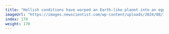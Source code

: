```yaml
---
title: "Hellish conditions have warped an Earth-like planet into an egg"
imageUrl: "https://images.newscientist.com/wp-content/uploads/2024/08/15171521/SEI_217489486.jpg?width=788"
index: 170
weight: 170
---
```

